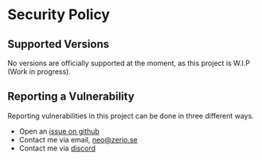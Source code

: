 # Security Policy

## Supported Versions

No versions are officially supported at the moment, as this project is W.I.P
(Work in progress).

## Reporting a Vulnerability

Reporting vulnerabilities in this project can be done in three different ways.

- Open an [issue on github](https://github.com/Z3rio/zerio-voice/issues)
- Contact me via email, [neo@zerio.se](mailto:neo@zerio.se)
- Contact me via [discord](https://discordapp.com/users/740934232838242326)
